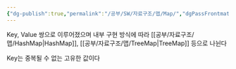 ```yaml
---
{"dg-publish":true,"permalink":"/공부/SW/자료구조/맵/Map/","dgPassFrontmatter":true}
---
```


Key, Value 쌍으로 이루어졌으며 내부 구현 방식에 따라 [[공부/자료구조/맵/HashMap\|HashMap]], [[공부/자료구조/맵/TreeMap\|TreeMap]] 등으로 나뉜다

Key는 중복될 수 없는 고유한 값이다